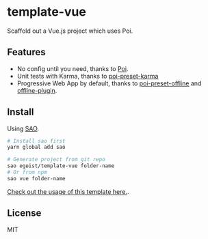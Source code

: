 # template-vue

Scaffold out a Vue.js project which uses Poi.

## Features

- No config until you need, thanks to [Poi](https://github.com/egoist/poi).
- Unit tests with Karma, thanks to [poi-preset-karma](https://github.com/egoist/poi/tree/master/packages/poi-preset-karma)
- Progressive Web App by default, thanks to [poi-preset-offline](https://github.com/egoist/poi/tree/master/packages/poi-preset-offline) and [offline-plugin](https://github.com/NekR/offline-plugin).

## Install

Using [SAO](https://github.com/egoist/sao).

```bash
# Install sao first
yarn global add sao

# Generate project from git repo
sao egoist/template-vue folder-name
# Or from npm
sao vue folder-name
```

[Check out the usage of this template here.](/template/README.md).

## License

MIT